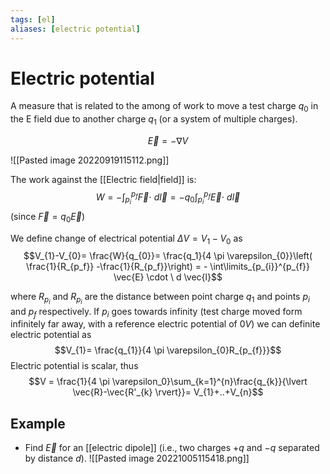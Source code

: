 ```yaml
---
tags: [el]
aliases: [electric potential]
---
```

# Electric potential
A measure that is related to the among of work to move a test charge $q_0$ in the E field due to another charge $q_{1}$ (or a system of multiple charges).

$$\vec{E} = - \nabla V$$

![[Pasted image 20220919115112.png]]

The work against the [[Electric field|field]] is: $$W = - \int_{p_{i}}^{p_{f}} \vec{F} \cdot \ d \vec{l} = -q_{0} \int_{p_{i}}^{p_{f}} \vec{E} \cdot \ d \vec{l}$$ (since $\vec{F} = q_{0} \vec{E}$)

We define change of electrical potential $\Delta V = V_{1}- V_{0}$ as $$V_{1}-V_{0}= \frac{W}{q_{0}}= \frac{q_1}{4 \pi \varepsilon_{0}}\left( \frac{1}{R_{p_f}}  -\frac{1}{R_{p_f}}\right) = - \int\limits_{p_{i}}^{p_{f}} \vec{E} \cdot \ d \vec{l}$$

where $R_{p_{i}} \text{ and } R_{p_{i}}$ are the distance between point charge $q_{1}$ and points $p_{i}$ and $p_{f}$ respectively.
If $p_{i}$ goes towards infinity (test charge moved form infinitely far away, with a reference electric potential of $0V$) we can definite electric potential as $$V_{1}= \frac{q_{1}}{4 \pi \varepsilon_{0}R_{p_{f}}}$$
Electric potential is scalar, thus
$$V = \frac{1}{4 \pi \varepsilon_0}\sum_{k=1}^{n}\frac{q_{k}}{\lvert \vec{R}-\vec{R'_{k} \rvert}}= V_{1}+..+V_{n}$$

## Example
- Find $\vec{E}$ for an [[electric dipole]] (i.e., two charges $+q$ and $-q$ separated by distance $d$).
![[Pasted image 20221005115418.png]]




